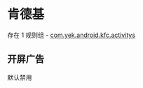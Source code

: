 # 肯德基

存在 1 规则组 - [com.yek.android.kfc.activitys](/src/apps/com.yek.android.kfc.activitys.ts)

## 开屏广告

默认禁用
